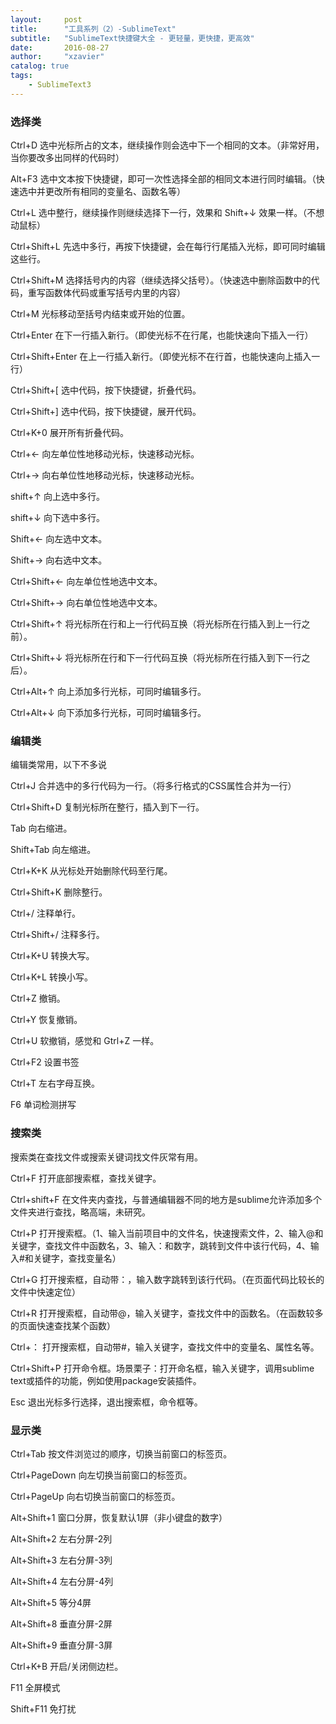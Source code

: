 ```yaml
---
layout:     post
title:      "工具系列（2）-SublimeText"
subtitle:   "SublimeText快捷键大全 - 更轻量，更快捷，更高效"
date:       2016-08-27
author:     "xzavier"
catalog: true
tags:
    - SublimeText3
---
```



### 选择类

Ctrl+D 选中光标所占的文本，继续操作则会选中下一个相同的文本。（非常好用，当你要改多出同样的代码时）

Alt+F3 选中文本按下快捷键，即可一次性选择全部的相同文本进行同时编辑。（快速选中并更改所有相同的变量名、函数名等）

Ctrl+L 选中整行，继续操作则继续选择下一行，效果和 Shift+↓ 效果一样。（不想动鼠标）

Ctrl+Shift+L 先选中多行，再按下快捷键，会在每行行尾插入光标，即可同时编辑这些行。

Ctrl+Shift+M 选择括号内的内容（继续选择父括号）。（快速选中删除函数中的代码，重写函数体代码或重写括号内里的内容）

Ctrl+M 光标移动至括号内结束或开始的位置。

Ctrl+Enter 在下一行插入新行。（即使光标不在行尾，也能快速向下插入一行）

Ctrl+Shift+Enter 在上一行插入新行。（即使光标不在行首，也能快速向上插入一行）

Ctrl+Shift+[ 选中代码，按下快捷键，折叠代码。

Ctrl+Shift+] 选中代码，按下快捷键，展开代码。

Ctrl+K+0 展开所有折叠代码。

Ctrl+← 向左单位性地移动光标，快速移动光标。

Ctrl+→ 向右单位性地移动光标，快速移动光标。

shift+↑ 向上选中多行。

shift+↓ 向下选中多行。

Shift+← 向左选中文本。

Shift+→ 向右选中文本。

Ctrl+Shift+← 向左单位性地选中文本。

Ctrl+Shift+→ 向右单位性地选中文本。

Ctrl+Shift+↑ 将光标所在行和上一行代码互换（将光标所在行插入到上一行之前）。

Ctrl+Shift+↓ 将光标所在行和下一行代码互换（将光标所在行插入到下一行之后）。

Ctrl+Alt+↑ 向上添加多行光标，可同时编辑多行。

Ctrl+Alt+↓ 向下添加多行光标，可同时编辑多行。

### 编辑类

编辑类常用，以下不多说

Ctrl+J 合并选中的多行代码为一行。（将多行格式的CSS属性合并为一行）

Ctrl+Shift+D 复制光标所在整行，插入到下一行。

Tab 向右缩进。 

Shift+Tab 向左缩进。

Ctrl+K+K 从光标处开始删除代码至行尾。

Ctrl+Shift+K 删除整行。

Ctrl+/ 注释单行。

Ctrl+Shift+/ 注释多行。

Ctrl+K+U 转换大写。

Ctrl+K+L 转换小写。

Ctrl+Z 撤销。

Ctrl+Y 恢复撤销。

Ctrl+U 软撤销，感觉和 Gtrl+Z 一样。

Ctrl+F2 设置书签

Ctrl+T 左右字母互换。

F6 单词检测拼写

### 搜索类

搜索类在查找文件或搜索关键词找文件灰常有用。

Ctrl+F 打开底部搜索框，查找关键字。

Ctrl+shift+F 在文件夹内查找，与普通编辑器不同的地方是sublime允许添加多个文件夹进行查找，略高端，未研究。

Ctrl+P 打开搜索框。（1、输入当前项目中的文件名，快速搜索文件，2、输入@和关键字，查找文件中函数名，3、输入：和数字，跳转到文件中该行代码，4、输入#和关键字，查找变量名）

Ctrl+G 打开搜索框，自动带：，输入数字跳转到该行代码。（在页面代码比较长的文件中快速定位）

Ctrl+R 打开搜索框，自动带@，输入关键字，查找文件中的函数名。（在函数较多的页面快速查找某个函数）

Ctrl+： 打开搜索框，自动带#，输入关键字，查找文件中的变量名、属性名等。

Ctrl+Shift+P 打开命令框。场景栗子：打开命名框，输入关键字，调用sublime text或插件的功能，例如使用package安装插件。

Esc 退出光标多行选择，退出搜索框，命令框等。


### 显示类

Ctrl+Tab 按文件浏览过的顺序，切换当前窗口的标签页。

Ctrl+PageDown 向左切换当前窗口的标签页。

Ctrl+PageUp 向右切换当前窗口的标签页。

Alt+Shift+1 窗口分屏，恢复默认1屏（非小键盘的数字）

Alt+Shift+2 左右分屏-2列

Alt+Shift+3 左右分屏-3列

Alt+Shift+4 左右分屏-4列

Alt+Shift+5 等分4屏

Alt+Shift+8 垂直分屏-2屏

Alt+Shift+9 垂直分屏-3屏

Ctrl+K+B 开启/关闭侧边栏。

F11 全屏模式

Shift+F11 免打扰

